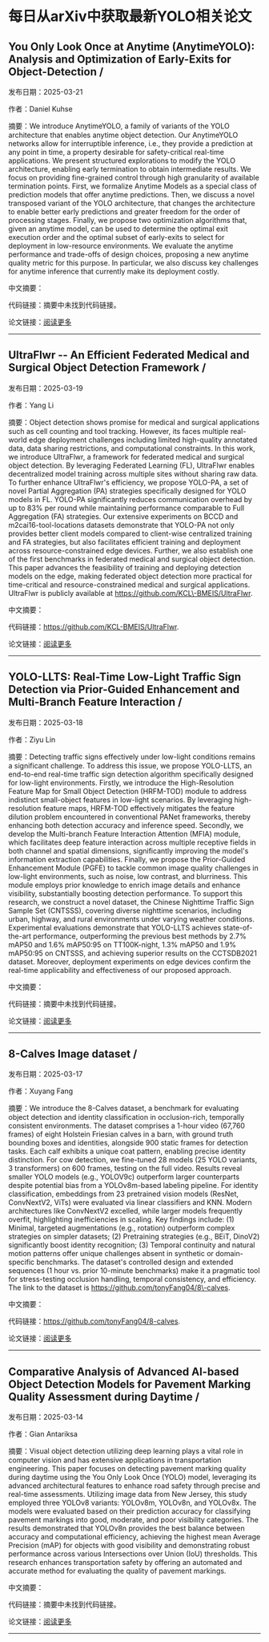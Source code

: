 # 每日从arXiv中获取最新YOLO相关论文


## You Only Look Once at Anytime \(AnytimeYOLO\): Analysis and Optimization of Early\-Exits for Object\-Detection / 

发布日期：2025-03-21

作者：Daniel Kuhse

摘要：We introduce AnytimeYOLO, a family of variants of the YOLO architecture that enables anytime object detection. Our AnytimeYOLO networks allow for interruptible inference, i.e., they provide a prediction at any point in time, a property desirable for safety\-critical real\-time applications.   We present structured explorations to modify the YOLO architecture, enabling early termination to obtain intermediate results. We focus on providing fine\-grained control through high granularity of available termination points. First, we formalize Anytime Models as a special class of prediction models that offer anytime predictions. Then, we discuss a novel transposed variant of the YOLO architecture, that changes the architecture to enable better early predictions and greater freedom for the order of processing stages. Finally, we propose two optimization algorithms that, given an anytime model, can be used to determine the optimal exit execution order and the optimal subset of early\-exits to select for deployment in low\-resource environments. We evaluate the anytime performance and trade\-offs of design choices, proposing a new anytime quality metric for this purpose. In particular, we also discuss key challenges for anytime inference that currently make its deployment costly.

中文摘要：


代码链接：摘要中未找到代码链接。

论文链接：[阅读更多](http://arxiv.org/abs/2503.17497v1)

---


## UltraFlwr \-\- An Efficient Federated Medical and Surgical Object Detection Framework / 

发布日期：2025-03-19

作者：Yang Li

摘要：Object detection shows promise for medical and surgical applications such as cell counting and tool tracking. However, its faces multiple real\-world edge deployment challenges including limited high\-quality annotated data, data sharing restrictions, and computational constraints. In this work, we introduce UltraFlwr, a framework for federated medical and surgical object detection. By leveraging Federated Learning \(FL\), UltraFlwr enables decentralized model training across multiple sites without sharing raw data. To further enhance UltraFlwr's efficiency, we propose YOLO\-PA, a set of novel Partial Aggregation \(PA\) strategies specifically designed for YOLO models in FL. YOLO\-PA significantly reduces communication overhead by up to 83% per round while maintaining performance comparable to Full Aggregation \(FA\) strategies. Our extensive experiments on BCCD and m2cai16\-tool\-locations datasets demonstrate that YOLO\-PA not only provides better client models compared to client\-wise centralized training and FA strategies, but also facilitates efficient training and deployment across resource\-constrained edge devices. Further, we also establish one of the first benchmarks in federated medical and surgical object detection. This paper advances the feasibility of training and deploying detection models on the edge, making federated object detection more practical for time\-critical and resource\-constrained medical and surgical applications. UltraFlwr is publicly available at https://github.com/KCL\-BMEIS/UltraFlwr.

中文摘要：


代码链接：https://github.com/KCL-BMEIS/UltraFlwr.

论文链接：[阅读更多](http://arxiv.org/abs/2503.15161v1)

---


## YOLO\-LLTS: Real\-Time Low\-Light Traffic Sign Detection via Prior\-Guided Enhancement and Multi\-Branch Feature Interaction / 

发布日期：2025-03-18

作者：Ziyu Lin

摘要：Detecting traffic signs effectively under low\-light conditions remains a significant challenge. To address this issue, we propose YOLO\-LLTS, an end\-to\-end real\-time traffic sign detection algorithm specifically designed for low\-light environments. Firstly, we introduce the High\-Resolution Feature Map for Small Object Detection \(HRFM\-TOD\) module to address indistinct small\-object features in low\-light scenarios. By leveraging high\-resolution feature maps, HRFM\-TOD effectively mitigates the feature dilution problem encountered in conventional PANet frameworks, thereby enhancing both detection accuracy and inference speed. Secondly, we develop the Multi\-branch Feature Interaction Attention \(MFIA\) module, which facilitates deep feature interaction across multiple receptive fields in both channel and spatial dimensions, significantly improving the model's information extraction capabilities. Finally, we propose the Prior\-Guided Enhancement Module \(PGFE\) to tackle common image quality challenges in low\-light environments, such as noise, low contrast, and blurriness. This module employs prior knowledge to enrich image details and enhance visibility, substantially boosting detection performance. To support this research, we construct a novel dataset, the Chinese Nighttime Traffic Sign Sample Set \(CNTSSS\), covering diverse nighttime scenarios, including urban, highway, and rural environments under varying weather conditions. Experimental evaluations demonstrate that YOLO\-LLTS achieves state\-of\-the\-art performance, outperforming the previous best methods by 2.7% mAP50 and 1.6% mAP50:95 on TT100K\-night, 1.3% mAP50 and 1.9% mAP50:95 on CNTSSS, and achieving superior results on the CCTSDB2021 dataset. Moreover, deployment experiments on edge devices confirm the real\-time applicability and effectiveness of our proposed approach.

中文摘要：


代码链接：摘要中未找到代码链接。

论文链接：[阅读更多](http://arxiv.org/abs/2503.13883v1)

---


## 8\-Calves Image dataset / 

发布日期：2025-03-17

作者：Xuyang Fang

摘要：We introduce the 8\-Calves dataset, a benchmark for evaluating object detection and identity classification in occlusion\-rich, temporally consistent environments. The dataset comprises a 1\-hour video \(67,760 frames\) of eight Holstein Friesian calves in a barn, with ground truth bounding boxes and identities, alongside 900 static frames for detection tasks. Each calf exhibits a unique coat pattern, enabling precise identity distinction.   For cow detection, we fine\-tuned 28 models \(25 YOLO variants, 3 transformers\) on 600 frames, testing on the full video. Results reveal smaller YOLO models \(e.g., YOLOV9c\) outperform larger counterparts despite potential bias from a YOLOv8m\-based labeling pipeline. For identity classification, embeddings from 23 pretrained vision models \(ResNet, ConvNextV2, ViTs\) were evaluated via linear classifiers and KNN. Modern architectures like ConvNextV2 excelled, while larger models frequently overfit, highlighting inefficiencies in scaling.   Key findings include: \(1\) Minimal, targeted augmentations \(e.g., rotation\) outperform complex strategies on simpler datasets; \(2\) Pretraining strategies \(e.g., BEiT, DinoV2\) significantly boost identity recognition; \(3\) Temporal continuity and natural motion patterns offer unique challenges absent in synthetic or domain\-specific benchmarks. The dataset's controlled design and extended sequences \(1 hour vs. prior 10\-minute benchmarks\) make it a pragmatic tool for stress\-testing occlusion handling, temporal consistency, and efficiency.   The link to the dataset is https://github.com/tonyFang04/8\-calves.

中文摘要：


代码链接：https://github.com/tonyFang04/8-calves.

论文链接：[阅读更多](http://arxiv.org/abs/2503.13777v1)

---


## Comparative Analysis of Advanced AI\-based Object Detection Models for Pavement Marking Quality Assessment during Daytime / 

发布日期：2025-03-14

作者：Gian Antariksa

摘要：Visual object detection utilizing deep learning plays a vital role in computer vision and has extensive applications in transportation engineering. This paper focuses on detecting pavement marking quality during daytime using the You Only Look Once \(YOLO\) model, leveraging its advanced architectural features to enhance road safety through precise and real\-time assessments. Utilizing image data from New Jersey, this study employed three YOLOv8 variants: YOLOv8m, YOLOv8n, and YOLOv8x. The models were evaluated based on their prediction accuracy for classifying pavement markings into good, moderate, and poor visibility categories. The results demonstrated that YOLOv8n provides the best balance between accuracy and computational efficiency, achieving the highest mean Average Precision \(mAP\) for objects with good visibility and demonstrating robust performance across various Intersections over Union \(IoU\) thresholds. This research enhances transportation safety by offering an automated and accurate method for evaluating the quality of pavement markings.

中文摘要：


代码链接：摘要中未找到代码链接。

论文链接：[阅读更多](http://arxiv.org/abs/2503.11008v2)

---

